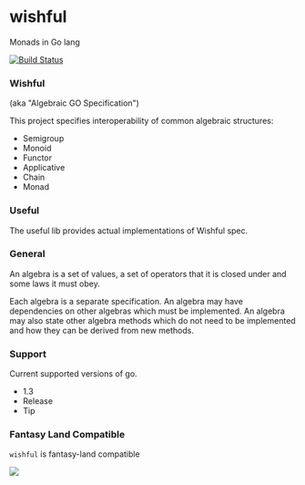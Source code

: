 wishful
=======

Monads in Go lang

[![Build Status](https://api.travis-ci.org/SimonRichardson/wishful.png?branch=develop)](https://travis-ci.org/SimonRichardson/wishful)

### Wishful

(aka "Algebraic GO Specification")

This project specifies interoperability of common algebraic structures:

- Semigroup
- Monoid
- Functor
- Applicative
- Chain
- Monad

### Useful

The useful lib provides actual implementations of Wishful spec.

### General

An algebra is a set of values, a set of operators that it is closed under and 
some laws it must obey.

Each algebra is a separate specification. An algebra may have dependencies on 
other algebras which must be implemented. An algebra may also state other 
algebra methods which do not need to be implemented and how they can be 
derived from new methods.

### Support

Current supported versions of go.

- 1.3
- Release
- Tip

### Fantasy Land Compatible

`wishful` is fantasy-land compatible

[
  ![](https://raw.github.com/fantasyland/fantasy-land/master/logo.png)
](https://github.com/fantasyland/fantasy-land)
